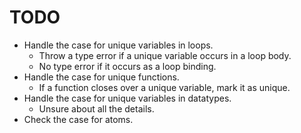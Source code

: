 # TODO
* Handle the case for unique variables in loops.
    * Throw a type error if a unique variable occurs in a loop body.
    * No type error if it occurs as a loop binding.
* Handle the case for unique functions.
    * If a function closes over a unique variable, mark it as unique.
* Handle the case for unique variables in datatypes.
    * Unsure about all the details.
* Check the case for atoms.
